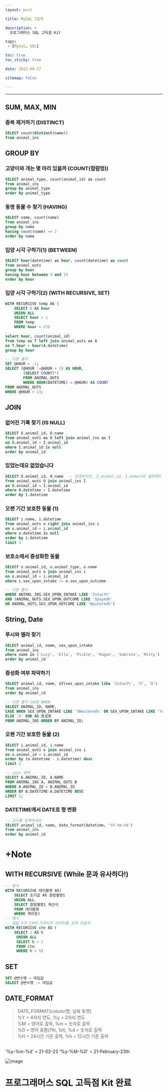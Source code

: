 ```yaml
---
layout: post

title: MySQL 2일차

description: > 
  프로그래머스 SQL 고득점 Kit

tags:
 - [Mysql, SQL]

toc: true
toc_sticky: true

date: 2022-09-27

sitemap: false

---
```

---

## SUM, MAX, MIN
### 중복 제거하기 (DISTINCT)
```sql
SELECT count(distinct(name))
from animal_ins
```

## GROUP BY
### 고양이와 개는 몇 마리 있을까 (COUNT(컬럼멍))
```sql
SELECT animal_type, count(animal_id) as count
from animal_ins
group by animal_type
order by animal_type
```

### 동명 동물 수 찾기 (HAVING)
```sql
SELECT name, count(name)
from animal_ins
group by name
having count(name) >= 2
order by name
```

### 입양 시각 구하기(1) (BETWEEN)
```sql
SELECT hour(datetime) as hour, count(datetime) as count
from animal_outs
group by hour
having hour between 9 and 19
order by hour
```

### 입양 시각 구하기(2) (WITH RECURSIVE, SET)
```sql
WITH RECURSIVE temp AS (
    SELECT 0 AS hour 
    UNION ALL 
    SELECT hour + 1 
    FROM temp 
    WHERE hour < 23)
    
select hour, count(animal_id)
from temp as T left join animal_outs as A
on T.hour = hour(A.datetime)
group by hour

-- 다른 풀이
SET @HOUR = -1;
SELECT (@HOUR :=@HOUR + 1) AS HOUR,
        (SELECT COUNT(*)
        FROM ANIMAL_OUTS
        WHERE HOUR(DATETIME) = @HOUR) AS COUNT
FROM ANIMAL_OUTS
WHERE @HOUR < 23;
```

## JOIN
### 없어진 기록 찾기 (IS NULL)
```sql
SELECT O.animal_id, O.name
from animal_outs as O left join animal_ins as I
on O.animal_id = I.animal_id
where I.animal_id is null
order by animal_id
```

### 있었는데요 없었습니다
```sql
SELECT O.animal_id, O.name  -- 당연하지만, I.animal_id, I.name으로 셀렉해도 같은 결과
from animal_outs O join animal_ins I
on O.animal_id = I.animal_id
where O.datetime < I.datetime
order by I.datetime
```

### 오랜 기간 보호한 동물 (1)
```sql
SELECT i.name, i.datetime
from animal_outs o right join animal_ins i
on o.animal_id = i.animal_id
where o.datetime is null
order by i.datetime
limit 3
``` 

### 보호소에서 중성화한 동물
```sql
SELECT o.animal_id, o.animal_type, o.name
from animal_outs o join animal_ins i
on o.animal_id = i.animal_id
where i.sex_upon_intake != o.sex_upon_outcome

-- 다른 풀이
WHERE ANIMAL_INS.SEX_UPON_INTAKE LIKE 'Intact%' 
AND (ANIMAL_OUTS.SEX_UPON_OUTCOME LIKE 'Spayed%' 
OR ANIMAL_OUTS.SEX_UPON_OUTCOME LIKE 'Neutered%')
```

## String, Date
### 루시와 엘라 찾기
```sql
SELECT animal_id, name, sex_upon_intake
from animal_ins 
where name in ('Lucy', 'Ella', 'Pickle', 'Rogan', 'Sabrina', 'Mitty')
order by animal_id
```

### 중성화 여부 파악하기
```sql
SELECT animal_id, name, if(sex_upon_intake like 'Intact%', 'X', 'O')
from animal_ins
order by animal_id

-- 다른 풀이 CASE WHEN
SELECT ANIMAL_ID, NAME, 
CASE WHEN SEX_UPON_INTAKE LIKE '%Neutered%' OR SEX_UPON_INTAKE LIKE '%Spayed%' THEN 'O' 
ELSE 'X' END AS 중성화 
FROM ANIMAL_INS ORDER BY ANIMAL_ID;
```

### 오랜 기간 보호한 동물 (2)
```sql
SELECT i.animal_id, i.name
from animal_outs o join animal_ins i
on o.animal_id = i.animal_id
order by (o.datetime - i.datetime) desc 
limit 2

-- join 생략
SELECT A.ANIMAL_ID, A.NAME
FROM ANIMAL_INS A, ANIMAL_OUTS B
WHERE A.ANIMAL_ID = B.ANIMAL_ID
ORDER BY B.DATETIME-A.DATETIME DESC
LIMIT 2;
```

### DATETIME에서 DATE로 형 변환
```sql
-- 코드를 입력하세요
SELECT animal_id, name, date_format(datetime, '%Y-%m-%d')
from animal_ins
order by animal_id
```

# +Note
## WITH RECURSIVE (While 문과 유사하다!)
``` sql
-- 형식
WITH RECURSIVE 테이블명 AS(
    SELECT 초기값 AS 컬럼별명1 
    UNION ALL 
    SELECT 컬럼별명1 계산식 
    FROM 테이블명 
    WHERE 제어문)
-- 예시
-- 컬럼 h가 1부터 5까지의 데이터를 갖게 만들자.
WITH RECURSIVE cte AS (
    SELECT 1 AS h
     UNION ALL 
     SELECT h + 1 
     FROM cte 
     WHERE h < 5)
```

## SET
``` sql
SET @변수명 = 대입값
SELECT @변수명 := 대입값
```

## DATE_FORMAT
>DATE_FORMAT(column명, 날짜 포맷)    
%Y = 4자리 연도, %y = 2자리 연도  
%M = 영어로 출력, %m = 숫자로 출력  
%D = 영어 포함(7th, 1st), %d = 숫자로 출력  
%H = 24시간 기준 출력, %h = 12시간 기준 출력  
<br/>
'%y-%m-%d' = 21-02-23  
'%y-%M-%D' = 21-February-23th

<br/>

![image](https://user-images.githubusercontent.com/105637541/192466738-d89130dc-ae4d-4477-a981-875452a0fd19.png)

# **프로그래머스 SQL 고득점 Kit 완료**
